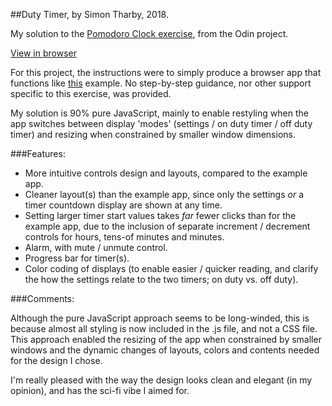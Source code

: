 ##Duty Timer, by Simon Tharby, 2018.

My solution to the [Pomodoro Clock exercise](https://www.theodinproject.com/courses/web-development-101/lessons/pairing-project), from the Odin project.

[View in browser](https://jinjagit.github.io/pomodoro/)

For this project, the instructions were to simply produce a browser app that functions like [this](http://romantic-trouble.surge.sh/) example. No step-by-step guidance, nor other support specific to this exercise, was provided.

My solution is 90% pure JavaScript, mainly to enable restyling when the app switches between display 'modes' (settings / on duty timer / off duty timer) and resizing when constrained by smaller window dimensions.

###Features:

  * More intuitive controls design and layouts, compared to the example app.
  * Cleaner layout(s) than the example app, since only the settings _or_ a timer countdown display are shown at any time.
  * Setting larger timer start values takes _far_ fewer clicks than for the example app, due to the inclusion of separate increment / decrement controls for hours, tens-of minutes and minutes.
  * Alarm, with mute / unmute control.
  * Progress bar for timer(s).
  * Color coding of displays (to enable easier / quicker reading, and clarify the how the settings relate to the two timers; on duty vs. off duty).

###Comments:

Although the pure JavaScript approach seems to be long-winded, this is because almost all styling is now included in the .js file, and not a CSS file. This approach enabled the resizing of the app when constrained by smaller windows and the dynamic changes of layouts, colors and contents needed for the design I chose.

I'm really pleased with the way the design looks clean and elegant (in my opinion), and has the sci-fi vibe I aimed for.
